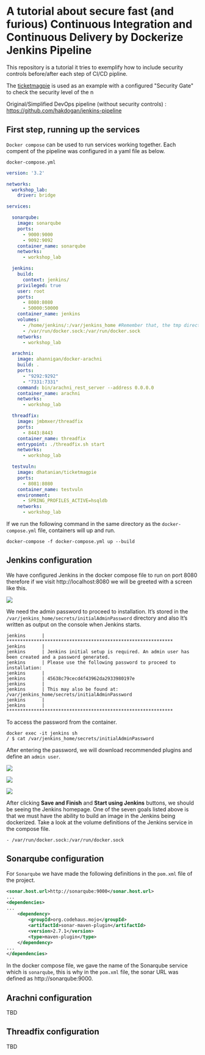# A tutorial about secure fast (and furious) Continuous Integration and Continuous Delivery by Dockerize Jenkins Pipeline

This repository is a tutorial it tries to exemplify how to include security controls before/after each step of CI/CD pipline.

The [ticketmagpie](https://github.com/TmmmmmR/ticketmagpie/) is used as an example with a configured "Security Gate" to check the security level of the n

Original/Simplified DevOps pipeline (without security controls) : https://github.com/hakdogan/jenkins-pipeline


## First step, running up the services

``Docker compose`` can be used to run services working together. Each compent of the pipeline was configured in a yaml file as below.

``docker-compose.yml``
```yml
version: '3.2'

networks:
  workshop_lab:
    driver: bridge

services:

  sonarqube:
    image: sonarqube
    ports:
      - 9000:9000
      - 9092:9092
    container_name: sonarqube
    networks:
      - workshop_lab

  jenkins:
    build:
      context: jenkins/
    privileged: true
    user: root
    ports:
      - 8080:8080
      - 50000:50000
    container_name: jenkins
    volumes:
      - /home/jenkins/:/var/jenkins_home #Remember that, the tmp directory is designed to be wiped on system reboot.
      - /var/run/docker.sock:/var/run/docker.sock
    networks:
      - workshop_lab

  arachni:
    image: ahannigan/docker-arachni
    build: .
    ports:
      - "9292:9292"
      - "7331:7331"
    command: bin/arachni_rest_server --address 0.0.0.0
    container_name: arachni
    networks:
      - workshop_lab

  threadfix:
    image: jmbmxer/threadfix
    ports:
      - 8443:8443
    container_name: threadfix
    entrypoint: ./threadfix.sh start
    networks:
      - workshop_lab

  testvuln:
    image: dhatanian/ticketmagpie
    ports:
      - 8081:8080
    container_name: testvuln
    environment:
      - SPRING_PROFILES_ACTIVE=hsqldb
    networks:
      - workshop_lab

```

If we run the following command in the same directory as the ``docker-compose.yml`` file, containers will up and run.

```
docker-compose -f docker-compose.yml up --build
```


## Jenkins configuration

We have configured Jenkins in the docker compose file to run on port 8080 therefore if we visit http://localhost:8080 we will be greeted with a screen like this.

![](images/004.png)

We need the admin password to proceed to installation. It’s stored in the ``/var/jenkins_home/secrets/initialAdminPassword`` directory and also It’s written as output on the console when Jenkins starts.

```
jenkins      | *************************************************************
jenkins      |
jenkins      | Jenkins initial setup is required. An admin user has been created and a password generated.
jenkins      | Please use the following password to proceed to installation:
jenkins      |
jenkins      | 45638c79cecd4f43962da2933980197e
jenkins      |
jenkins      | This may also be found at: /var/jenkins_home/secrets/initialAdminPassword
jenkins      |
jenkins      | *************************************************************
```

To access the password from the container.

```
docker exec -it jenkins sh
/ $ cat /var/jenkins_home/secrets/initialAdminPassword
```

After entering the password, we will download recommended plugins and define an ``admin user``.

![](images/005.png)

![](images/006.png)

![](images/007.png)

After clicking **Save and Finish** and **Start using Jenkins** buttons, we should be seeing the Jenkins homepage. One of the seven goals listed above is that we must have the ability to build an image in the Jenkins being dockerized. Take a look at the volume definitions of the Jenkins service in the compose file.
```
- /var/run/docker.sock:/var/run/docker.sock
```

## Sonarqube configuration

For ``Sonarqube`` we have made the following definitions in the ``pom.xml`` file of the project.

```xml
<sonar.host.url>http://sonarqube:9000</sonar.host.url>
...
<dependencies>
...
    <dependency>
        <groupId>org.codehaus.mojo</groupId>
        <artifactId>sonar-maven-plugin</artifactId>
        <version>2.7.1</version>
        <type>maven-plugin</type>
    </dependency>
...
</dependencies>
```

In the docker compose file, we gave the name of the Sonarqube service which is ``sonarqube``, this is why in the ``pom.xml`` file, the sonar URL was defined as http://sonarqube:9000.

## Arachni configuration 

TBD

## Threadfix configuration 

TBD
